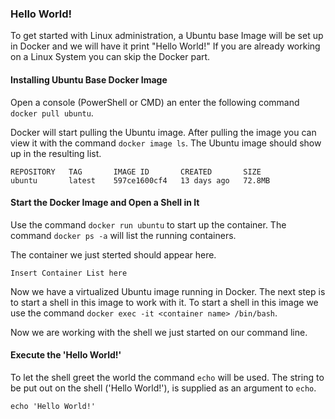 ### Hello World!

To get started with Linux administration, a Ubuntu base Image will be set up in Docker and we will have it print "Hello World!"
If you are already working on a Linux System you can skip the Docker part.

#### Installing Ubuntu Base Docker Image

Open a console (PowerShell or CMD) an enter the following command `docker pull ubuntu`.

Docker will start pulling the Ubuntu image. After pulling the image you can view it with the command `docker image ls`. The Ubuntu image should show up in the resulting list.

~~~~
REPOSITORY   TAG       IMAGE ID       CREATED       SIZE
ubuntu       latest    597ce1600cf4   13 days ago   72.8MB
~~~~

#### Start the Docker Image and Open a Shell in It

Use the command `docker run ubuntu` to start up the container.
The command `docker ps -a` will list the running containers.

The container we just sterted should appear here.

~~~~
Insert Container List here
~~~~

Now we have a virtualized Ubuntu image running in Docker. The next step is to start a shell in this image to work with it. To start a shell in this image we use the command `docker exec -it <container name> /bin/bash`.

Now we are working with the shell we just started on our command line.

#### Execute the 'Hello World!'

To let the shell greet the world the command `echo` will be used. The string to be put out on the shell ('Hello World!'), is supplied as an argument to `echo`. 

~~~~
echo 'Hello World!'
~~~~

